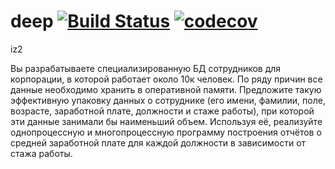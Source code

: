 # deep [![Build Status](https://travis-ci.com/Serjio2888/deep.svg?branch=iz2)](https://travis-ci.com/Serjio2888/deep) [![codecov](https://codecov.io/gh/Serjio2888/deep/branch/making/graph/badge.svg)](https://codecov.io/gh/Serjio2888/deep)

iz2

Вы разрабатываете специализированную БД сотрудников для корпорации,
в которой работает около 10к человек. По ряду причин все данные необходимо
хранить в оперативной памяти.
Предложите такую эффективную упаковку данных о сотруднике
(его имени, фамилии, поле, возрасте, заработной плате, должности и стаже работы),
при которой эти данные занимали бы наименьший объем.
Используя её, реализуйте однопроцессную и многопроцессную программу
построения отчётов о средней заработной плате для каждой должности
в зависимости от стажа работы.
